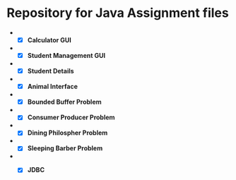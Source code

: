 # Repository for Java Assignment files
- - [x] **Calculator GUI**
- - [x] **Student Management GUI**
- - [x] **Student Details**
- - [x] **Animal Interface**
- - [x] **Bounded Buffer Problem**
- - [x] **Consumer Producer Problem**
- - [x] **Dining Philospher Problem**
- - [x] **Sleeping Barber Problem**
- - [x] **JDBC**
  
